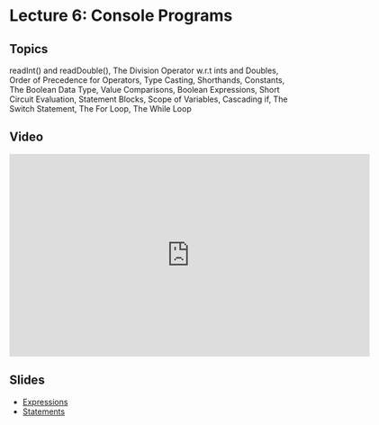 # Lecture 6: Console Programs

## Topics

readInt() and readDouble(), The Division Operator w.r.t ints and Doubles, Order of Precedence for Operators, Type Casting, Shorthands, Constants, The Boolean Data Type, Value Comparisons, Boolean Expressions, Short Circuit Evaluation, Statement Blocks, Scope of Variables, Cascading if, The Switch Statement, The For Loop, The While Loop

## Video

<iframe width="640" height="360" src="http://www.youtube.com/embed/GPWah4wbwYs?feature=player_detailpage" frameborder="0" allowfullscreen></iframe>

## Slides

* [Expressions](06-expressions.pdf)
* [Statements](06-expressions.pdf)
